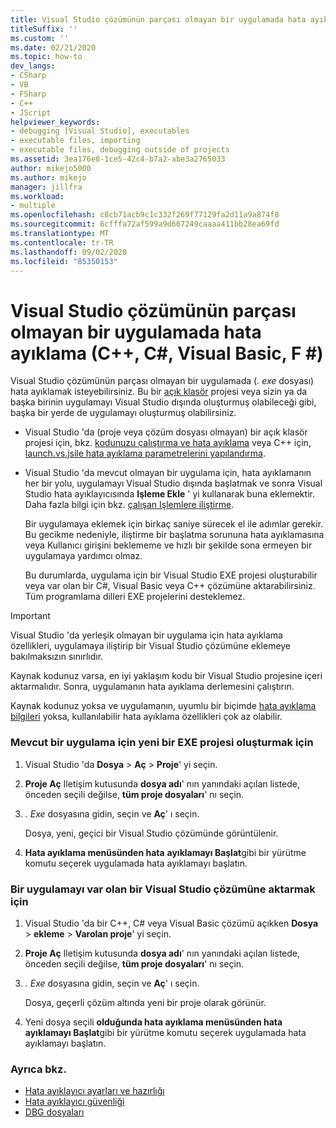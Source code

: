 ```yaml
---
title: Visual Studio çözümünün parçası olmayan bir uygulamada hata ayıklama
titleSuffix: ''
ms.custom: ''
ms.date: 02/21/2020
ms.topic: how-to
dev_langs:
- CSharp
- VB
- FSharp
- C++
- JScript
helpviewer_keywords:
- debugging [Visual Studio], executables
- executable files, importing
- executable files, debugging outside of projects
ms.assetid: 3ea176e8-1ce5-42c4-b7a2-abe3a2765033
author: mikejo5000
ms.author: mikejo
manager: jillfra
ms.workload:
- multiple
ms.openlocfilehash: c8cb71acb9c1c332f269f77129fa2d11a9a874f8
ms.sourcegitcommit: 6cfffa72af599a9d667249caaaa411bb28ea69fd
ms.translationtype: MT
ms.contentlocale: tr-TR
ms.lasthandoff: 09/02/2020
ms.locfileid: "85350153"
---
```

# <a name="debug-an-app-that-isnt-part-of-a-visual-studio-solution-c-c-visual-basic-f"></a>Visual Studio çözümünün parçası olmayan bir uygulamada hata ayıklama (C++, C#, Visual Basic, F #)

Visual Studio çözümünün parçası olmayan bir uygulamada (*. exe* dosyası) hata ayıklamak isteyebilirsiniz. Bu bir [açık klasör](../ide/develop-code-in-visual-studio-without-projects-or-solutions.md) projesi veya sizin ya da başka birinin uygulamayı Visual Studio dışında oluşturmuş olabileceği gibi, başka bir yerde de uygulamayı oluşturmuş olabilirsiniz.

- Visual Studio 'da (proje veya çözüm dosyası olmayan) bir açık klasör projesi için, bkz. [kodunuzu çalıştırma ve hata ayıklama](../ide/develop-code-in-visual-studio-without-projects-or-solutions.md#run-and-debug-your-code) veya C++ için, [launch.vs.jsile hata ayıklama parametrelerini yapılandırma](/cpp/build/open-folder-projects-cpp#configure-debugging-parameters-with-launchvsjson).

- Visual Studio 'da mevcut olmayan bir uygulama için, hata ayıklamanın her bir yolu, uygulamayı Visual Studio dışında başlatmak ve sonra Visual Studio hata ayıklayıcısında **Işleme Ekle** ' yi kullanarak buna eklemektir. Daha fazla bilgi için bkz. [çalışan Işlemlere iliştirme](../debugger/attach-to-running-processes-with-the-visual-studio-debugger.md).

   Bir uygulamaya eklemek için birkaç saniye sürecek el ile adımlar gerekir. Bu gecikme nedeniyle, iliştirme bir başlatma sorununa hata ayıklamasına veya Kullanıcı girişini beklememe ve hızlı bir şekilde sona ermeyen bir uygulamaya yardımcı olmaz.

   Bu durumlarda, uygulama için bir Visual Studio EXE projesi oluşturabilir veya var olan bir C#, Visual Basic veya C++ çözümüne aktarabilirsiniz. Tüm programlama dilleri EXE projelerini desteklemez.

>[!IMPORTANT]
>Visual Studio 'da yerleşik olmayan bir uygulama için hata ayıklama özellikleri, uygulamaya iliştirip bir Visual Studio çözümüne eklemeye bakılmaksızın sınırlıdır.
>
>Kaynak kodunuz varsa, en iyi yaklaşım kodu bir Visual Studio projesine içeri aktarmalıdır. Sonra, uygulamanın hata ayıklama derlemesini çalıştırın.
>
>Kaynak kodunuz yoksa ve uygulamanın, uyumlu bir biçimde [hata ayıklama bilgileri](../debugger/how-to-set-debug-and-release-configurations.md) yoksa, kullanılabilir hata ayıklama özellikleri çok az olabilir.

### <a name="to-create-a-new-exe-project-for-an-existing-app"></a>Mevcut bir uygulama için yeni bir EXE projesi oluşturmak için

1. Visual Studio 'da **Dosya**  >  **Aç**  >  **Proje**' yi seçin.

1. **Proje Aç** Iletişim kutusunda **dosya adı**' nın yanındaki açılan listede, önceden seçili değilse, **tüm proje dosyaları**' nı seçin.

1. *. Exe* dosyasına gidin, seçin ve **Aç**' ı seçin.

   Dosya, yeni, geçici bir Visual Studio çözümünde görüntülenir.

1. **Hata ayıklama menüsünden hata** **ayıklamayı Başlat**gibi bir yürütme komutu seçerek uygulamada hata ayıklamayı başlatın.

### <a name="to-import-an-app-into-an-existing-visual-studio-solution"></a>Bir uygulamayı var olan bir Visual Studio çözümüne aktarmak için

1. Visual Studio 'da bir C++, C# veya Visual Basic çözümü açıkken **Dosya**  >  **ekleme**  >  **Varolan proje**' yi seçin.

1. **Proje Aç** Iletişim kutusunda **dosya adı**' nın yanındaki açılan listede, önceden seçili değilse, **tüm proje dosyaları**' nı seçin.

1. *. Exe* dosyasına gidin, seçin ve **Aç**' ı seçin.

   Dosya, geçerli çözüm altında yeni bir proje olarak görünür.

1. Yeni dosya seçili **olduğunda hata ayıklama menüsünden hata** **ayıklamayı Başlat**gibi bir yürütme komutu seçerek uygulamada hata ayıklamayı başlatın.

### <a name="see-also"></a>Ayrıca bkz.
- [Hata ayıklayıcı ayarları ve hazırlığı](../debugger/debugger-settings-and-preparation.md)
- [Hata ayıklayıcı güvenliği](../debugger/debugger-security.md)
- [DBG dosyaları](/previous-versions/visualstudio/visual-studio-2010/da528y14(v=vs.100))